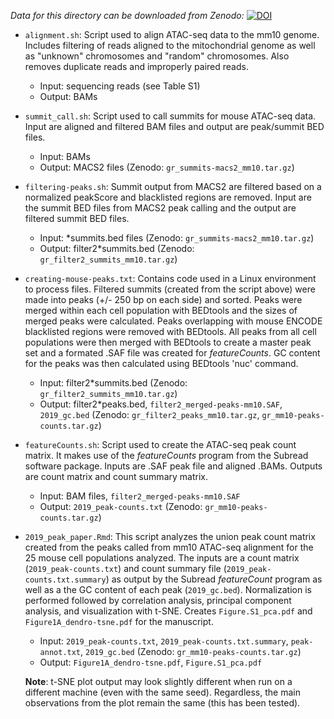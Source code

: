 *Data for this directory can be downloaded from Zenodo:*
[![DOI](https://zenodo.org/badge/DOI/10.5281/zenodo.3253181.svg)](https://doi.org/10.5281/zenodo.3253181)

- `alignment.sh`: Script used to align ATAC-seq data to the mm10 genome. Includes filtering of reads aligned to the mitochondrial genome as well as "unknown" chromosomes and "random" chromosomes. Also removes duplicate reads and improperly paired reads.
	- Input: sequencing reads (see Table S1)
	- Output: BAMs

- `summit_call.sh`: Script used to call summits for mouse ATAC-seq data. Input are aligned and filtered BAM files and output are peak/summit BED files.
	- Input: BAMs
	- Output: MACS2 files (Zenodo: `gr_summits-macs2_mm10.tar.gz`)

- `filtering-peaks.sh`: Summit output from MACS2 are filtered based on a normalized peakScore and blacklisted regions are removed. Input are the summit BED files from MACS2 peak calling and the output are filtered summit BED files.
	- Input: *summits.bed files (Zenodo: `gr_summits-macs2_mm10.tar.gz`)
	- Output: filter2*summits.bed (Zenodo: `gr_filter2_summits_mm10.tar.gz`)

- `creating-mouse-peaks.txt`: Contains code used in a Linux environment to process files. Filtered summits (created from the script above) were made into peaks (+/- 250 bp on each side) and sorted. Peaks were merged within each cell population with BEDtools and the sizes of merged peaks were calculated. Peaks overlapping with mouse ENCODE blacklisted regions were removed with BEDtools. All peaks from all cell populations were then merged with BEDtools to create a master peak set and a formated .SAF file was created for _featureCounts_. GC content for the peaks was then calculated using BEDtools 'nuc' command.
	- Input: filter2*summits.bed (Zenodo: `gr_filter2_summits_mm10.tar.gz`)
	- Output: filter2*peaks.bed, `filter2_merged-peaks-mm10.SAF`, `2019_gc.bed` (Zenodo: `gr_filter2_peaks_mm10.tar.gz`, `gr_mm10-peaks-counts.tar.gz`)

- `featureCounts.sh`: Script used to create the ATAC-seq peak count matrix. It makes use of the _featureCounts_ program from the Subread software package.  Inputs are .SAF peak file and aligned .BAMs. Outputs are count matrix and count summary matrix.
	- Input: BAM files, `filter2_merged-peaks-mm10.SAF`
	- Output: `2019_peak-counts.txt` (Zenodo: `gr_mm10-peaks-counts.tar.gz`)

- `2019_peak_paper.Rmd`: This script analyzes the union peak count matrix created from the peaks called from mm10 ATAC-seq alignment for the 25 mouse cell populations analyzed. The inputs are a count matrix (`2019_peak-counts.txt`) and count summary file (`2019_peak-counts.txt.summary`) as output by the Subread _featureCount_ program as well as a the GC content of each peak (`2019_gc.bed`). Normalization is performed followed by correlation analysis, principal component analysis, and visualization with t-SNE. Creates `Figure.S1_pca.pdf` and `Figure1A_dendro-tsne.pdf` for the manuscript.
	- Input: `2019_peak-counts.txt`, `2019_peak-counts.txt.summary`, `peak-annot.txt`, `2019_gc.bed` (Zenodo: `gr_mm10-peaks-counts.tar.gz`)
	- Output: `Figure1A_dendro-tsne.pdf`, `Figure.S1_pca.pdf`

	**Note**: t-SNE plot output may look slightly different when run on a different machine (even with the same seed). Regardless, the main observations from the plot remain the same (this has been tested).




